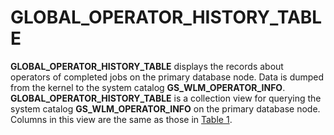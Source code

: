 # GLOBAL\_OPERATOR\_HISTORY\_TABLE<a name="EN-US_TOPIC_0245374849"></a>

**GLOBAL\_OPERATOR\_HISTORY\_TABLE**  displays the records about operators of completed jobs on the primary database node. Data is dumped from the kernel to the system catalog  **GS\_WLM\_OPERATOR\_INFO**.  **GLOBAL\_OPERATOR\_HISTORY\_TABLE**  is a collection view for querying the system catalog  **GS\_WLM\_OPERATOR\_INFO**  on the primary database node. Columns in this view are the same as those in  [Table 1](global_operator_history.md#en-us_topic_0237122744_en-us_topic_0111176227_table85181143511). 

